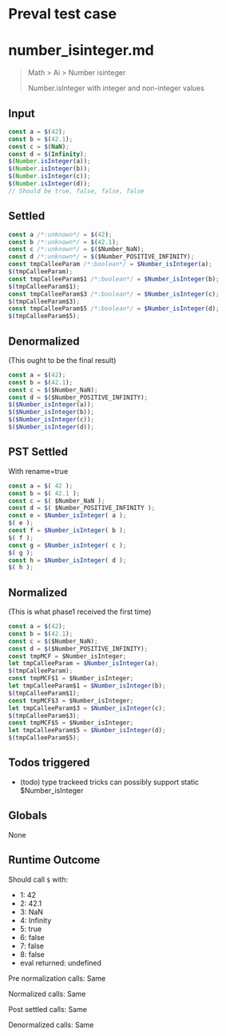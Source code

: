 # Preval test case

# number_isinteger.md

> Math > Ai > Number isinteger
>
> Number.isInteger with integer and non-integer values

## Input

`````js filename=intro
const a = $(42);
const b = $(42.1);
const c = $(NaN);
const d = $(Infinity);
$(Number.isInteger(a));
$(Number.isInteger(b));
$(Number.isInteger(c));
$(Number.isInteger(d));
// Should be true, false, false, false
`````


## Settled


`````js filename=intro
const a /*:unknown*/ = $(42);
const b /*:unknown*/ = $(42.1);
const c /*:unknown*/ = $($Number_NaN);
const d /*:unknown*/ = $($Number_POSITIVE_INFINITY);
const tmpCalleeParam /*:boolean*/ = $Number_isInteger(a);
$(tmpCalleeParam);
const tmpCalleeParam$1 /*:boolean*/ = $Number_isInteger(b);
$(tmpCalleeParam$1);
const tmpCalleeParam$3 /*:boolean*/ = $Number_isInteger(c);
$(tmpCalleeParam$3);
const tmpCalleeParam$5 /*:boolean*/ = $Number_isInteger(d);
$(tmpCalleeParam$5);
`````


## Denormalized
(This ought to be the final result)

`````js filename=intro
const a = $(42);
const b = $(42.1);
const c = $($Number_NaN);
const d = $($Number_POSITIVE_INFINITY);
$($Number_isInteger(a));
$($Number_isInteger(b));
$($Number_isInteger(c));
$($Number_isInteger(d));
`````


## PST Settled
With rename=true

`````js filename=intro
const a = $( 42 );
const b = $( 42.1 );
const c = $( $Number_NaN );
const d = $( $Number_POSITIVE_INFINITY );
const e = $Number_isInteger( a );
$( e );
const f = $Number_isInteger( b );
$( f );
const g = $Number_isInteger( c );
$( g );
const h = $Number_isInteger( d );
$( h );
`````


## Normalized
(This is what phase1 received the first time)

`````js filename=intro
const a = $(42);
const b = $(42.1);
const c = $($Number_NaN);
const d = $($Number_POSITIVE_INFINITY);
const tmpMCF = $Number_isInteger;
let tmpCalleeParam = $Number_isInteger(a);
$(tmpCalleeParam);
const tmpMCF$1 = $Number_isInteger;
let tmpCalleeParam$1 = $Number_isInteger(b);
$(tmpCalleeParam$1);
const tmpMCF$3 = $Number_isInteger;
let tmpCalleeParam$3 = $Number_isInteger(c);
$(tmpCalleeParam$3);
const tmpMCF$5 = $Number_isInteger;
let tmpCalleeParam$5 = $Number_isInteger(d);
$(tmpCalleeParam$5);
`````


## Todos triggered


- (todo) type trackeed tricks can possibly support static $Number_isInteger


## Globals


None


## Runtime Outcome


Should call `$` with:
 - 1: 42
 - 2: 42.1
 - 3: NaN
 - 4: Infinity
 - 5: true
 - 6: false
 - 7: false
 - 8: false
 - eval returned: undefined

Pre normalization calls: Same

Normalized calls: Same

Post settled calls: Same

Denormalized calls: Same

